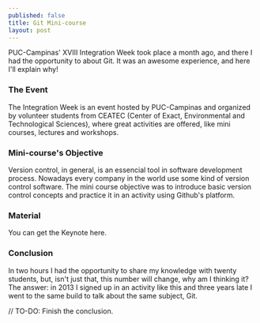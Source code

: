 ```yaml
---
published: false
title: Git Mini-course
layout: post
---
```


PUC-Campinas' XVIII Integration Week took place a month ago, and there I had the opportunity to about Git. It was an awesome experience, and here I'll explain why!

### The Event

The Integration Week is an event hosted by PUC-Campinas and organized by volunteer students from CEATEC (Center of Exact, Environmental and Technological Sciences), where great activities are offered, like mini courses, lectures and workshops.

### Mini-course's Objective

Version control, in general, is an essencial tool in software development process. Nowadays every company in the world use some kind of version control software. The mini course objective was to introduce basic version control concepts and practice it in an activity using Github's platform.

### Material

You can get the Keynote here.

### Conclusion

In two hours I had the opportunity to share my knowledge with twenty students, but, isn't just that, this number will change, why am I thinking it? The answer: in 2013 I signed up in an activity like this and three years late I went to the same build to talk about the same subject, Git. 

// TO-DO: Finish the conclusion.
